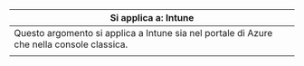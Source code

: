|Si applica a: Intune |
|--|
|Questo argomento si applica a Intune sia nel portale di Azure che nella console classica.|
| |
